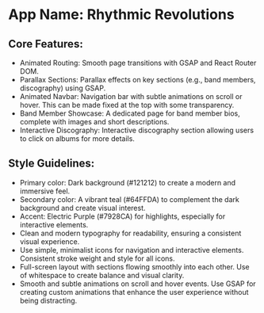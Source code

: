 # **App Name**: Rhythmic Revolutions

## Core Features:

- Animated Routing: Smooth page transitions with GSAP and React Router DOM.
- Parallax Sections: Parallax effects on key sections (e.g., band members, discography) using GSAP.
- Animated Navbar: Navigation bar with subtle animations on scroll or hover. This can be made fixed at the top with some transparency.
- Band Member Showcase: A dedicated page for band member bios, complete with images and short descriptions.
- Interactive Discography: Interactive discography section allowing users to click on albums for more details.

## Style Guidelines:

- Primary color: Dark background (#121212) to create a modern and immersive feel.
- Secondary color: A vibrant teal (#64FFDA) to complement the dark background and create visual interest.
- Accent: Electric Purple (#7928CA) for highlights, especially for interactive elements.
- Clean and modern typography for readability, ensuring a consistent visual experience.
- Use simple, minimalist icons for navigation and interactive elements. Consistent stroke weight and style for all icons.
- Full-screen layout with sections flowing smoothly into each other. Use of whitespace to create balance and visual clarity.
- Smooth and subtle animations on scroll and hover events. Use GSAP for creating custom animations that enhance the user experience without being distracting.